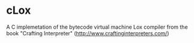 # cLox
A C implemetation of the bytecode virtual machine Lox compiler from the book "Crafting Interpreter" (http://www.craftinginterpreters.com/)
